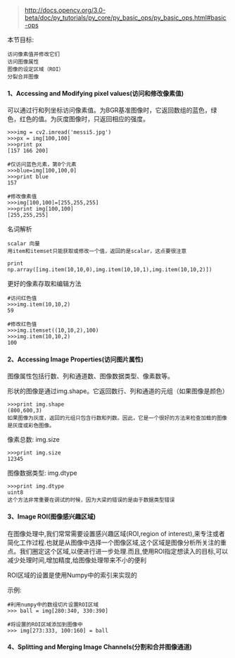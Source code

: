 >http://docs.opencv.org/3.0-beta/doc/py_tutorials/py_core/py_basic_ops/py_basic_ops.html#basic-ops

本节目标:
```
访问像素值并修改它们
访问图像属性
图像的设定区域（ROI）
分裂合并图像
```

#### 1、Accessing and Modifying pixel values(访问和修改像素值)

可以通过行和列坐标访问像素值。为BGR基准图像时，它返回数组的蓝色，绿色，红色的值。为灰度图像时，只返回相应的强度。

```
>>>img = cv2.imread('messi5.jpg')
>>>px = img[100,100]
>>>print px
[157 166 200]

#仅访问蓝色元素，第0个元素
>>>blue=img[100,100,0]
>>>print blue
157

#修改像素值
>>>img[100,100]=[255,255,255]
>>>print img[100,100]
[255,255,255]
```

名词解析
```
scalar 向量
用item和itemset只能获取或修改一个值，返回的是scalar，这点要很注意

print np.array([img.item(10,10,0),img.item(10,10,1),img.item(10,10,2)])
```

更好的像素存取和编辑方法
```
#访问红色值
>>>img.item(10,10,2)
59

#修改红色值
>>>img.itemset((10,10,2),100)
>>>img.item(10,10,2)
100
```

#### 2、Accessing Image Properties(访问图片属性)

图像属性包括行数、列和通道数、图像数据类型、像素数等。

形状的图像是通过img.shape。它返回数行、列和通道的元组（如果图像是颜色）

```
>>>print img.shape
(800,600,3)
如果图像为灰度，返回的元组只包含行数和列数。因此，它是一个很好的方法来检查加载的图像是灰度或彩色图像。
```

像素总数: img.size
```
>>>print img.size
12345
```

图像数据类型: img.dtype
```
>>>print img.dtype
uint8
这个方法非常重要在调试的时候，因为大梁的错误的是由于数据类型错误
```

#### 3、Image ROI(图像感兴趣区域)

在图像处理中,我们常常需要设置感兴趣区域(ROI,region of interest),来专注或者简化工作过程.也就是从图像中选择一个图像区域,这个区域是图像分析所关注的重点。我们圈定这个区域,以便进行进一步处理.而且,使用ROI指定想读入的目标,可以减少处理时间,增加精度,给图像处理带来不小的便利


ROI区域的设置是使用Numpy中的索引来实现的

示例:
```
#利用numpy中的数组切片设置ROI区域
>>> ball = img[280:340, 330:390]

#将设置的ROI区域添加到图像中
>>> img[273:333, 100:160] = ball
```

#### 4、Splitting and Merging Image Channels(分割和合并图像通道)










